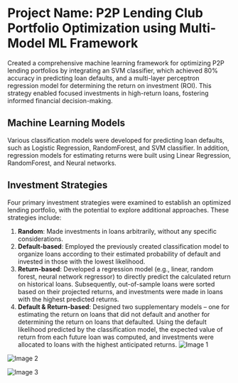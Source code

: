 # Project Name: P2P Lending Club Portfolio Optimization using Multi-Model ML Framework

Created a comprehensive machine learning framework for optimizing P2P lending portfolios by integrating an SVM classifier, which achieved 80% accuracy in predicting loan defaults, and a multi-layer perceptron regression model for determining the return on investment (ROI). This strategy enabled focused investments in high-return loans, fostering informed financial decision-making.

## Machine Learning Models
Various classification models were developed for predicting loan defaults, such as Logistic Regression, RandomForest, and SVM classifier. In addition, regression models for estimating returns were built using Linear Regression, RandomForest, and Neural networks.

## Investment Strategies
Four primary investment strategies were examined to establish an optimized lending portfolio, with the potential to explore additional approaches. These strategies include:

1. **Random**: Made investments in loans arbitrarily, without any specific considerations.
2. **Default-based**: Employed the previously created classification model to organize loans according to their estimated probability of default and invested in those with the lowest likelihood.
3. **Return-based**: Developed a regression model (e.g., linear, random forest, neural network regressor) to directly predict the calculated return on historical loans. Subsequently, out-of-sample loans were sorted based on their projected returns, and investments were made in loans with the highest predicted returns.
4. **Default & Return-based**: Designed two supplementary models – one for estimating the return on loans that did not default and another for determining the return on loans that defaulted. Using the default likelihood predicted by the classification model, the expected value of return from each future loan was computed, and investments were allocated to loans with the highest anticipated returns.
![Image 1](https://github.com/Praveenramesh0508/CMUProjects/blob/main/P2PLendingMultiModel/img1.png)

![Image 2](https://github.com/Praveenramesh0508/CMUProjects/blob/main/P2PLendingMultiModel/img2.png)

![Image 3](https://github.com/Praveenramesh0508/CMUProjects/blob/main/P2PLendingMultiModel/img3.png)